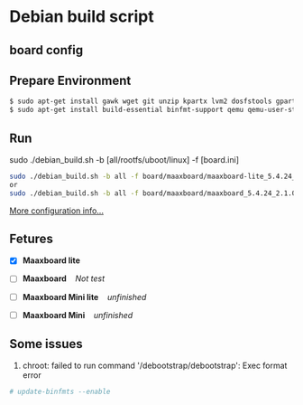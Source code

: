 # Debian build script


## board config

## Prepare Environment
``` bash
$ sudo apt-get install gawk wget git unzip kpartx lvm2 dosfstools gpart binutils net-tools -y
$ sudo apt-get install build-essential binfmt-support qemu qemu-user-static debootstrap -y
```

## Run
sudo ./debian_build.sh -b [all/rootfs/uboot/linux] -f [board.ini]

```bash
sudo ./debian_build.sh -b all -f board/maaxboard/maaxboard-lite_5.4.24_2.1.0.ini 
or
sudo ./debian_build.sh -b all -f board/maaxboard/maaxboard_5.4.24_2.1.0.ini 
```
[More configuration info...](board/README.md)

## Fetures
- [x] <b>Maaxboard lite</b>   
- [ ] <b>Maaxboard</b>  &nbsp;&nbsp; *Not test*
- [ ] <b>Maaxboard Mini lite</b>  &nbsp;&nbsp; *unfinished*
- [ ] <b>Maaxboard Mini</b>  &nbsp;&nbsp; *unfinished*


## Some issues
1. chroot: failed to run command '/debootstrap/debootstrap': Exec format error
```bash
# update-binfmts --enable
```

